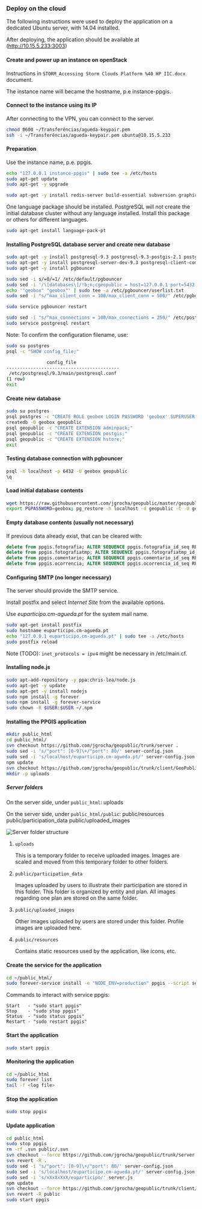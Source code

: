 ### Deploy on the cloud 

The following instructions were used to deploy the application on a dedicated Ubuntu server, with 14.04 installed.

After deploying, the application should be available at (http://10.15.5.233:3003)

#### Create and power up an instance on openStack

Instructions in `STORM_Accessing Storm Clouds Platform %40 HP IIC.docx` document.

The instance name will became the hostname, p.e instance-ppgis.

#### Connect to the instance using its IP

After connecting to the VPN, you can connect to the server.

```bash
chmod 0600 ~/Transferências/agueda-keypair.pem
ssh -i ~/Transferências/agueda-keypair.pem ubuntu@10.15.5.233
```

#### Preparation

Use the instance name, p.e. ppgis.

```bash
echo "127.0.0.1 instance-ppgis" | sudo tee -a /etc/hosts
sudo apt-get update
sudo apt-get -y upgrade

sudo apt-get -y install redis-server build-essential subversion graphicsmagick
```

One language package should be installed. PostgreSQL will not create the initial database cluster without any language installed.
Install this package or others for different languages.

```bash
sudo apt-get install language-pack-pt
```

#### Installing PostgreSQL database server and create new database

```bash
sudo apt-get -y install postgresql-9.3 postgresql-9.3-postgis-2.1 postgresql-contrib
sudo apt-get -y install postgresql-server-dev-9.3 postgresql-client-common postgresql-client-9.3
sudo apt-get -y install pgbouncer

sudo sed -i s/=0/=1/ /etc/default/pgbouncer
sudo sed -i '/\[databases\]/!b;n;cgeopublic = host=127.0.0.1 port=5432 dbname=geopublic' /etc/pgbouncer/pgbouncer.ini
echo '"geobox" "geobox"' | sudo tee -a /etc/pgbouncer/userlist.txt
sudo sed -i "s/^max_client_conn = 100/max_client_conn = 500/" /etc/pgbouncer/pgbouncer.ini

sudo service pgbouncer restart

sudo sed -i "s/^max_connections = 100/max_connections = 250/" /etc/postgresql/9.3/main/postgresql.conf
sudo service postgresql restart
```

Note: To confirm the configuration filename, use:

```bash
sudo su postgres
psql -c "SHOW config_file;"

               config_file
------------------------------------------
 /etc/postgresql/9.3/main/postgresql.conf
(1 row)
exit
```

#### Create new database

```bash
sudo su postgres
psql postgres -c "CREATE ROLE geobox LOGIN PASSWORD 'geobox' SUPERUSER INHERIT CREATEDB CREATEROLE REPLICATION;"
createdb -O geobox geopublic
psql geopublic -c "CREATE EXTENSION adminpack;"
psql geopublic -c "CREATE EXTENSION postgis;"
psql geopublic -c "CREATE EXTENSION hstore;"
exit
```

#### Testing database connection with pgbouncer

```bash
psql -h localhost -p 6432 -U geobox geopublic
\q
```

#### Load initial database contents

```bash
wget https://raw.githubusercontent.com/jgrocha/geopublic/master/geopublic-demo-0.9.backup
export PGPASSWORD=geobox; pg_restore -h localhost -d geopublic -C -U geobox geopublic-demo-0.9.backup
```

#### Empty database contents (usually not necessary)

If previous data already exist, that can be cleared with:

```sql
delete from ppgis.fotografia; ALTER SEQUENCE ppgis.fotografia_id_seq RESTART WITH 1;
delete from ppgis.fotografiatmp; ALTER SEQUENCE ppgis.fotografiatmp_id_seq RESTART WITH 1;
delete from ppgis.comentario; ALTER SEQUENCE ppgis.comentario_id_seq RESTART WITH 1;
delete from ppgis.ocorrencia; ALTER SEQUENCE ppgis.ocorrencia_id_seq RESTART WITH 1;
```

#### Configuring SMTP (no longer necessary)

The server should provide the SMTP service.

Install postfix and select *Internet Site* from the available options.

Use *euparticipo.cm-agueda.pt* for the system mail name.

```bash
sudo apt-get install postfix
sudo hostname euparticipo.cm-agueda.pt
echo "127.0.0.1 euparticipo.cm-agueda.pt" | sudo tee -a /etc/hosts
sudo postfix reload
```

Note (TODO): `inet_protocols = ipv4` might be necessary in /etc/main.cf.

#### Installing node.js

```bash
sudo apt-add-repository -y ppa:chris-lea/node.js
sudo apt-get -y update
sudo apt-get -y install nodejs
sudo npm install -g forever
sudo npm install -g forever-service
sudo chown -R $USER:$USER ~/.npm
```

#### Installing the PPGIS application

```bash
mkdir public_html
cd public_html/
svn checkout https://github.com/jgrocha/geopublic/trunk/server .
sudo sed -i 's/"port": [0-9]\+/"port": 80/' server-config.json
sudo sed -i 's/localhost/euparticipo.cm-agueda.pt/' server-config.json
npm update
svn checkout https://github.com/jgrocha/geopublic/trunk/client/GeoPublic/build/production/GeoPublic public
mkdir -p uploads
```

##### Server folders

On the server side, under `public_html`:
 uploads

On the server side, under `public_html/public`:
 public/resources
 public/participation_data
 public/uploaded_images

![Server folder structure](serverfolderstructure.png "Server folder structure")

1. `uploads`

    This is a temporary folder to receive uploaded images. Images are scaled and moved from this temporary folder to other folders.

2. `public/participation_data`

    Images uploaded by users to illustrate their participation are stored in this folder. This folder is organized by entity and plan. All images regarding one plan are stored on the same folder.

3. `public/uploaded_images`

    Other images uploaded by users are stored under this folder. Profile images are uploaded here.

4. `public/resources`

    Contains static resources used by the application, like icons, etc.

#### Create the service for the application

```bash
cd ~/public_html/
sudo forever-service install -e "NODE_ENV=production" ppgis --script server.js
```

Commands to interact with service ppgis:

```
Start   - "sudo start ppgis"
Stop    - "sudo stop ppgis"
Status  - "sudo status ppgis"
Restart - "sudo restart ppgis"
```

#### Start the application

```bash
sudo start ppgis
```

#### Monitoring the application

```bash
cd ~/public_html
sudo forever list
tail -f <log file>
```

#### Stop the application

```bash
sudo stop ppgis
```

#### Update application

```bash
cd public_html
sudo stop ppgis
rm -rf .svn public/.svn
svn checkout --force https://github.com/jgrocha/geopublic/trunk/server .
svn revert -R .
sudo sed -i 's/"port": [0-9]\+/"port": 80/' server-config.json
sudo sed -i 's/localhost/euparticipo.cm-agueda.pt/' server-config.json
sudo sed -i 's/xXxXxXxX/euparticipo/' server.js
npm update
svn checkout --force https://github.com/jgrocha/geopublic/trunk/client/GeoPublic/build/production/GeoPublic public
svn revert -R public
sudo start ppgis
```
